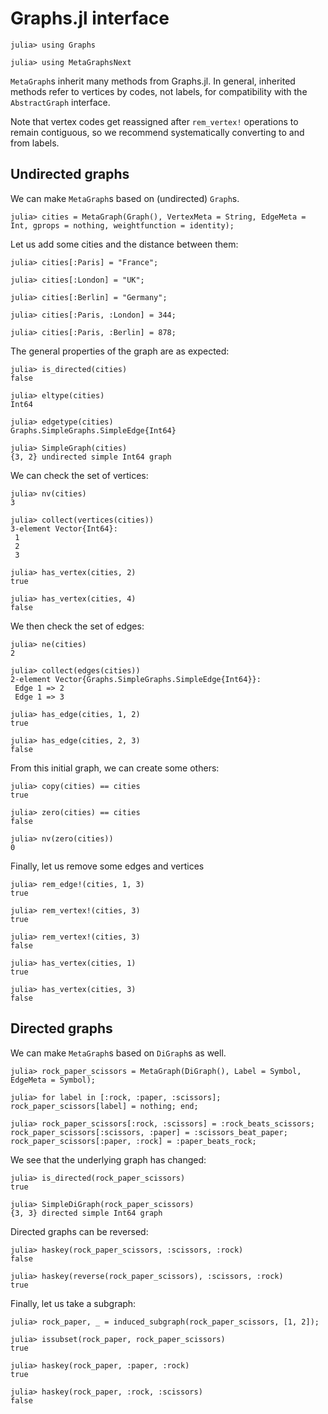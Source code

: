 # Graphs.jl  interface

```jldoctest graphs
julia> using Graphs

julia> using MetaGraphsNext
```

`MetaGraph`s inherit many methods from Graphs.jl. In general, inherited methods refer to vertices by codes, not labels, for compatibility with the `AbstractGraph` interface.

Note that vertex codes get reassigned after `rem_vertex!` operations to remain contiguous, so we recommend systematically converting to and from labels.

## Undirected graphs

We can make `MetaGraph`s based on (undirected) `Graph`s.

```jldoctest graphs
julia> cities = MetaGraph(Graph(), VertexMeta = String, EdgeMeta = Int, gprops = nothing, weightfunction = identity);
```

Let us add some cities and the distance between them:

```jldoctest graphs
julia> cities[:Paris] = "France";

julia> cities[:London] = "UK";

julia> cities[:Berlin] = "Germany";

julia> cities[:Paris, :London] = 344;

julia> cities[:Paris, :Berlin] = 878;
```

The general properties of the graph are as expected:

```jldoctest graphs
julia> is_directed(cities)
false

julia> eltype(cities)
Int64

julia> edgetype(cities)
Graphs.SimpleGraphs.SimpleEdge{Int64}

julia> SimpleGraph(cities)
{3, 2} undirected simple Int64 graph
```

We can check the set of vertices:

```jldoctest graphs
julia> nv(cities)
3

julia> collect(vertices(cities))
3-element Vector{Int64}:
 1
 2
 3

julia> has_vertex(cities, 2)
true

julia> has_vertex(cities, 4)
false
```

We then check the set of edges:

```jldoctest graphs
julia> ne(cities)
2

julia> collect(edges(cities))
2-element Vector{Graphs.SimpleGraphs.SimpleEdge{Int64}}:
 Edge 1 => 2
 Edge 1 => 3

julia> has_edge(cities, 1, 2)
true

julia> has_edge(cities, 2, 3)
false
```

From this initial graph, we can create some others:

```jldoctest graphs
julia> copy(cities) == cities
true

julia> zero(cities) == cities
false

julia> nv(zero(cities))
0
```

Finally, let us remove some edges and vertices

```jldoctest graphs
julia> rem_edge!(cities, 1, 3)
true

julia> rem_vertex!(cities, 3)
true

julia> rem_vertex!(cities, 3)
false

julia> has_vertex(cities, 1)
true

julia> has_vertex(cities, 3)
false
```

## Directed graphs

We can make `MetaGraph`s based on `DiGraph`s as well.

```jldoctest graphs
julia> rock_paper_scissors = MetaGraph(DiGraph(), Label = Symbol, EdgeMeta = Symbol);

julia> for label in [:rock, :paper, :scissors]; rock_paper_scissors[label] = nothing; end;

julia> rock_paper_scissors[:rock, :scissors] = :rock_beats_scissors; rock_paper_scissors[:scissors, :paper] = :scissors_beat_paper; rock_paper_scissors[:paper, :rock] = :paper_beats_rock;
```

We see that the underlying graph has changed:

```jldoctest graphs
julia> is_directed(rock_paper_scissors)
true

julia> SimpleDiGraph(rock_paper_scissors)
{3, 3} directed simple Int64 graph
```

Directed graphs can be reversed:

``` jldoctest graphs
julia> haskey(rock_paper_scissors, :scissors, :rock)
false

julia> haskey(reverse(rock_paper_scissors), :scissors, :rock)
true
```

Finally, let us take a subgraph:

```jldoctest graphs
julia> rock_paper, _ = induced_subgraph(rock_paper_scissors, [1, 2]);

julia> issubset(rock_paper, rock_paper_scissors)
true

julia> haskey(rock_paper, :paper, :rock)
true

julia> haskey(rock_paper, :rock, :scissors)
false
```